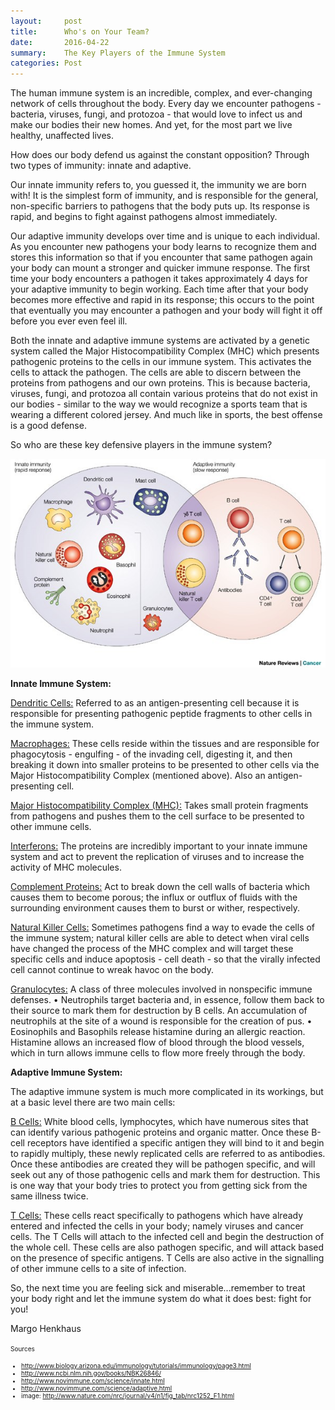 ```yaml
---
layout:     post
title:      Who's on Your Team? 
date:       2016-04-22
summary:    The Key Players of the Immune System
categories: Post
---
```

The human immune system is an incredible, complex, and ever-changing network of cells throughout the body. Every day we encounter 
pathogens - bacteria, viruses, fungi, and protozoa - that would love to infect us and make our bodies their new homes. And yet, for 
the most part we live healthy, unaffected lives. 

How does our body defend us against the constant opposition? Through two types of immunity: innate and adaptive. 

Our innate immunity refers to, you guessed it, the immunity we are born with! It is the simplest form of immunity, and is responsible 
for the general, non-specific barriers to pathogens that the body puts up. Its response is rapid, and begins to fight against pathogens 
almost immediately.

Our adaptive immunity develops over time and is unique to each individual. As you encounter new pathogens your body learns to 
recognize them and stores this information so that if you encounter that same pathogen again your body can mount a stronger and quicker 
immune response. The first time your body encounters a pathogen it takes approximately 4 days for your adaptive immunity to begin 
working. Each time after that your body becomes more effective and rapid in its response; this occurs to the point that eventually you 
may encounter a pathogen and your body will fight it off before you ever even feel ill.

Both the innate and adaptive immune systems are activated by a genetic system called the Major Histocompatibility Complex (MHC) 
which presents pathogenic proteins to the cells in our immune system. This activates the cells to attack the pathogen. The cells are 
able to discern between the proteins from pathogens and our own proteins. This is because bacteria, viruses, fungi, and protozoa all 
contain various proteins that do not exist in our bodies - similar to the way we would recognize a sports team that is wearing a 
different colored jersey. And much like in sports, the best offense is a good defense.

So who are these key defensive players in the immune system?

<center><img src="https://raw.githubusercontent.com/agonyantibodies/agonyantibodies.github.io/master/images/Immune%20system.jpg"/></center>

<b>Innate Immune System:</b>

<u>Dendritic Cells:</u> Referred to as an antigen-presenting cell because it is responsible for presenting pathogenic peptide fragments 
to other cells in the immune system.

<u>Macrophages:</u> These cells reside within the tissues and are responsible for phagocytosis - engulfing - of the invading cell, 
digesting it, and then breaking it down into smaller proteins to be presented to other cells via the Major Histocompatibility Complex 
(mentioned above). Also an antigen-presenting cell.

<u>Major Histocompatibility Complex (MHC):</u> Takes small protein fragments from pathogens and pushes them to the cell surface to be 
presented to other immune cells.

<u>Interferons:</u> The proteins are incredibly important to your innate immune system and act to prevent the replication of viruses 
and to increase the activity of MHC molecules.

<u>Complement Proteins:</u> Act to break down the cell walls of bacteria which causes them to become porous; the influx or outflux of 
fluids with the surrounding environment causes them to burst or wither, respectively. 

<u>Natural Killer Cells:</u> Sometimes pathogens find a way to evade the cells of the immune system; natural killer cells are able to 
detect when viral cells have changed the process of the MHC complex and will target these specific cells and induce apoptosis - cell 
death - so that the virally infected cell cannot continue to wreak havoc on the body.

<u>Granulocytes:</u> A class of three molecules involved in nonspecific immune defenses. 
•	Neutrophils target bacteria and, in essence, follow them back to their source to mark them for destruction by B cells. An 
accumulation of neutrophils at the site of a wound is responsible for the creation of pus. 
•	Eosinophils and Basophils release histamine during an allergic reaction. Histamine allows an increased flow of blood through the 
blood vessels, which in turn allows immune cells to flow more freely through the body.

<b>Adaptive Immune System:</b>

The adaptive immune system is much more complicated in its workings, but at a basic level there are two main cells:

<u>B Cells:</u> White blood cells, lymphocytes, which have numerous sites that can identify various pathogenic proteins and organic 
matter. Once these B-cell receptors have identified a specific antigen they will bind to it and begin to rapidly multiply, these newly 
replicated cells are referred to as antibodies. Once these antibodies are created they will be pathogen specific, and will seek out any 
of those pathogenic cells and mark them for destruction. This is one way that your body tries to protect you from getting sick from the 
same illness twice.

<u>T Cells:</u> These cells react specifically to pathogens which have already entered and infected the cells in your body; namely 
viruses and cancer cells. The T Cells will attach to the infected cell and begin the destruction of the whole cell. These cells are 
also pathogen specific, and will attack based on the presence of specific antigens. T Cells are also active in the signalling of other 
immune cells to a site of infection.

So, the next time you are feeling sick and miserable...remember to treat your body right and let the immune system do what it does best: 
fight for you!

Margo Henkhaus

<font size='1'> Sources<br>
- http://www.biology.arizona.edu/immunology/tutorials/immunology/page3.html<br>
- http://www.ncbi.nlm.nih.gov/books/NBK26846/<br>
- http://www.novimmune.com/science/innate.html<br>
- http://www.novimmune.com/science/adaptive.html<br>
- image: http://www.nature.com/nrc/journal/v4/n1/fig_tab/nrc1252_F1.html
</font>
